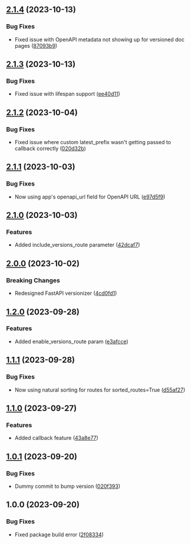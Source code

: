 ## [2.1.4](https://github.com/alexschimpf/fastapi-versionizer/compare/v2.1.3...v2.1.4) (2023-10-13)


### Bug Fixes

* Fixed issue with OpenAPI metadata not showing up for versioned doc pages ([87093b9](https://github.com/alexschimpf/fastapi-versionizer/commit/87093b95766efa0bbc49777fae75efc55e489747))

## [2.1.3](https://github.com/alexschimpf/fastapi-versionizer/compare/v2.1.2...v2.1.3) (2023-10-13)


### Bug Fixes

* Fixed issue with lifespan support ([ee40d11](https://github.com/alexschimpf/fastapi-versionizer/commit/ee40d11cba743c07216370715a7fbcd23f0a145e))

## [2.1.2](https://github.com/alexschimpf/fastapi-versionizer/compare/v2.1.1...v2.1.2) (2023-10-04)


### Bug Fixes

* Fixed issue where custom latest_prefix wasn't getting passed to callback correctly ([020d32b](https://github.com/alexschimpf/fastapi-versionizer/commit/020d32b13143c1a6d98b449fec17cf23d0d8ed86))

## [2.1.1](https://github.com/alexschimpf/fastapi-versionizer/compare/v2.1.0...v2.1.1) (2023-10-03)


### Bug Fixes

* Now using app's openapi_url field for OpenAPI URL ([e97d5f9](https://github.com/alexschimpf/fastapi-versionizer/commit/e97d5f95eb6b8d006c03fff0bfbfd8136c1b2eec))

## [2.1.0](https://github.com/alexschimpf/fastapi-versionizer/compare/v2.0.0...v2.1.0) (2023-10-03)


### Features

* Added include_versions_route parameter ([42dcaf7](https://github.com/alexschimpf/fastapi-versionizer/commit/42dcaf73bf2bff7d6b6d734c8c30137b73aa6f06))

## [2.0.0](https://github.com/alexschimpf/fastapi-versionizer/compare/v1.2.0...v2.0.0) (2023-10-02)


### Breaking Changes

* Redesigned FastAPI versionizer ([4cd0fd1](https://github.com/alexschimpf/fastapi-versionizer/commit/4cd0fd1d3e93eb1845439743ed907d562a508bb9))

## [1.2.0](https://github.com/alexschimpf/fastapi-versionizer/compare/v1.1.1...v1.2.0) (2023-09-28)


### Features

* Added enable_versions_route param ([e3afcce](https://github.com/alexschimpf/fastapi-versionizer/commit/e3afcce98b9422dc3f54d722fc9168030e1c7e75))

## [1.1.1](https://github.com/alexschimpf/fastapi-versionizer/compare/v1.1.0...v1.1.1) (2023-09-28)


### Bug Fixes

* Now using natural sorting for routes for sorted_routes=True ([d55af27](https://github.com/alexschimpf/fastapi-versionizer/commit/d55af275bbc5e55c7ee203b04aeff65e09893c93))

## [1.1.0](https://github.com/alexschimpf/fastapi-versionizer/compare/v1.0.1...v1.1.0) (2023-09-27)


### Features

* Added callback feature ([43a8e77](https://github.com/alexschimpf/fastapi-versionizer/commit/43a8e77eb1cf57ec00385a4ee5bfd3751e1fc9a0))

## [1.0.1](https://github.com/alexschimpf/fastapi-versionizer/compare/v1.0.0...v1.0.1) (2023-09-20)


### Bug Fixes

* Dummy commit to bump version ([020f393](https://github.com/alexschimpf/fastapi-versionizer/commit/020f3936f3cf101c2a7c0171ce6c656bca9993cf))

## 1.0.0 (2023-09-20)


### Bug Fixes

* Fixed package build error ([2f08334](https://github.com/alexschimpf/fastapi-versionizer/commit/2f083343b5a51c7ea3a0a10747250c4c123840c6))
